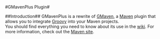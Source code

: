 #GMavenPlus Plugin#

##Introduction##
GMavenPlus is a rewrite of [GMaven](http://docs.codehaus.org/display/GMAVEN/Home), a [Maven](http://maven.apache.org/) plugin that allows you to integrate [Groovy](http://groovy.codehaus.org/) into your Maven projects.<br>
You should find everything you need to know about its use in the [wiki](http://docs.codehaus.org/display/GMAVENPLUS/Home).  For more information, check out the [Maven site](http://groovy.github.com/GMavenPlus/index.html).
